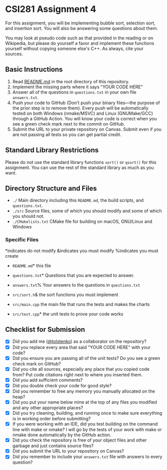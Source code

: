 # CSI281 Assignment 4

For this assignment, you will be implementing bubble sort, selection sort, and insertion sort. You will also be answering some questions about them. 

You may look at pseudo code such as that provided in the reading or on Wikipedia, but please do yourself a favor and implement these functions yourself without copying someone else's C++. As always, cite your sources.

## Basic Instructions

1. Read [README.md](../README.md) in the root directory of this repository.
2. Implement the missing parts where it says "YOUR CODE HERE"
3. Answer all of the questions in `questions.txt` in your own file `answers.txt`.
4. Push your code to GitHub (Don't push your binary files—the purpose of the prior step is to remove them). Every push will be automatically tested on both Windows (nmake/MSVC) and Linux (GNUMake/GCC) through a GitHub Action. You will know your code is correct when you see a green check mark next to the commit on GitHub.
5. Submit the URL to your private repository on Canvas. Submit even if you are not passing all tests so you can get partial credit.

## Standard Library Restrictions

Please do not use the standard library functions `sort()` or `qsort()` for this assignment. You can use the rest of the standard library as much as you want.

## Directory Structure and Files

- `./` Main directory including this `README.md`, the build scripts, and `questions.txt`.
- `./src` Source files, some of which you should modify and some of which you should not.
- `./CMakelists.txt` CMake file for building on macOS, GNU/Linux and Windows

### Specific Files

*indicates do not modify
&indicates you must modify
%indicates you must create

- `README.md`* this file
- `questions.txt`* Questions that you are expected to answer.
- `answers.txt`% Your answers to the questions in `questions.txt`

- `src/sort.h`& the sort functions you must implement
- `src/main.cpp` the main file that runs the tests and makes the charts
- `src/test.cpp`* the unit tests to prove your code works

## Checklist for Submission

- [X] Did you add me ([@tolstenko](https://github.com/tolstenko)) as a collaborator on the repository?
- [X] Did you replace every area that said "YOUR CODE HERE" with your code?
- [X] Did you ensure you are passing all of the unit tests? Do you see a green check mark on GitHub?
- [X] Did you cite all sources, especially any place that you copied code from? Put code citations right next to where you inserted them.
- [X] Did you add sufficient comments?
- [X] Did you double check your code for good style?
- [X] Did you remember to free any memory you manually allocated on the heap?
- [X] Did you put your name below mine at the top of any files you modified and any other appropriate places?
- [X] Did you try cleaning, building, and running once to make sure everything is in working order before submitting?
- [X] If you were working with an IDE, did you test building on the command line with make or nmake? I will go by the tests of your work with make or nmake done automatically by the GitHub action.
- [X] Did you check the repository is free of your object files and other garbage and just contains source files?
- [X] Did you submit the URL to your repository on Canvas?
- [X] Did you remember to include your `answers.txt` file with answers to every question?
